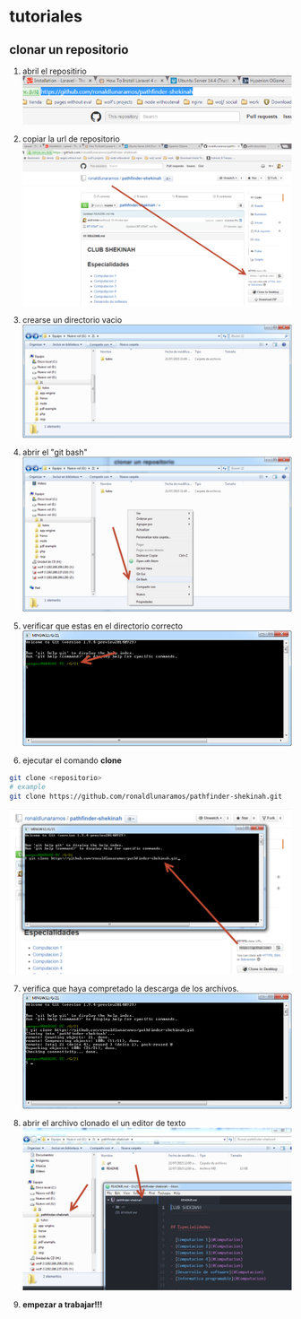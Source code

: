 # tutoriales

## clonar un repositorio

1. abril el repositirio
![Alt text](/clonar/images/1.png?raw=true "Optional Title")


2. copiar la url de repositorio
![Alt text](/clonar/images/2.png?raw=true "Optional Title")

3. crearse un directorio vacio
![Alt text](/clonar/images/3.png?raw=true "Optional Title")

4. abrir el "git bash"
![Alt text](/clonar/images/4.png?raw=true "Optional Title")

5. verificar que estas en el directorio correcto
![Alt text](/clonar/images/5.png?raw=true "Optional Title")

6. ejecutar el comando **clone**

```sh
git clone <repositorio>
# example
git clone https://github.com/ronaldlunaramos/pathfinder-shekinah.git
```
![Alt text](/clonar/images/6.png?raw=true "Optional Title")

7. verifica que haya compretado la descarga de los archivos.
![Alt text](/clonar/images/7.png?raw=true "Optional Title")

8. abrir el archivo clonado el un editor de texto
![Alt text](/clonar/images/8.png?raw=true "Optional Title")

9. **empezar a trabajar!!!**
